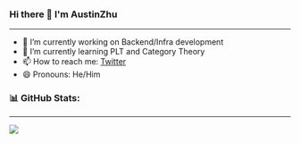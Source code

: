 ### Hi there 👋 I'm AustinZhu
---

- 🔭 I’m currently working on Backend/Infra development
- 🌱 I’m currently learning PLT and Category Theory
- 📫 How to reach me: [Twitter](https://twitter.com/austinzhu123)
- 😄 Pronouns: He/Him

### 📊 GitHub Stats:
---
![](https://github-readme-stats.vercel.app/api?username=AustinZhu&theme=algolia&show_icons=true&count_private=true)
